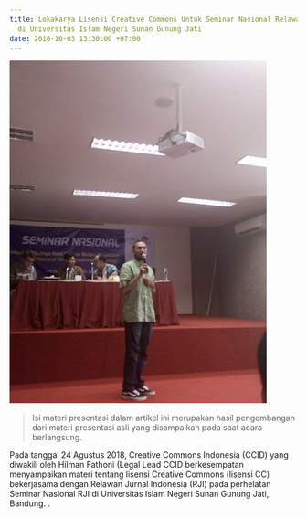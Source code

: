 ```yaml
---
title: Lokakarya Lisensi Creative Commons Untuk Seminar Nasional Relawan Jurnal Indonesia
  di Universitas Islam Negeri Sunan Gunung Jati
date: 2018-10-03 13:30:00 +07:00
---
```


![24_Agustus_2018_lokakarya_CCID_di_semnas_dan_rakernas_RJI,_Bandung.jpg](/uploads/24_Agustus_2018_lokakarya_CCID_di_semnas_dan_rakernas_RJI,_Bandung.jpg)

> Isi materi presentasi dalam artikel ini merupakan hasil pengembangan dari materi presentasi asli yang disampaikan pada saat acara berlangsung.

Pada tanggal 24 Agustus 2018, Creative Commons Indonesia (CCID) yang diwakili oleh Hilman Fathoni (Legal Lead CCID berkesempatan menyampaikan materi tentang lisensi Creative Commons (lisensi CC) bekerjasama dengan Relawan Jurnal Indonesia (RJI) pada perhelatan Seminar Nasional RJI di Universitas Islam Negeri Sunan Gunung Jati, Bandung. .